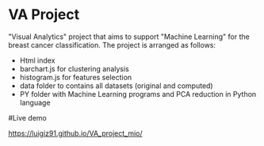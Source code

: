 # VA Project

"Visual Analytics" project that aims to support "Machine Learning" for the breast cancer classification.
The project is arranged as follows:
- Html index 
- barchart.js for clustering analysis
- histogram.js for features selection
- data folder to contains all datasets (original and computed)
- PY folder with Machine Learning programs and PCA reduction in Python language

#Live demo

https://luigiz91.github.io/VA_project_mio/
